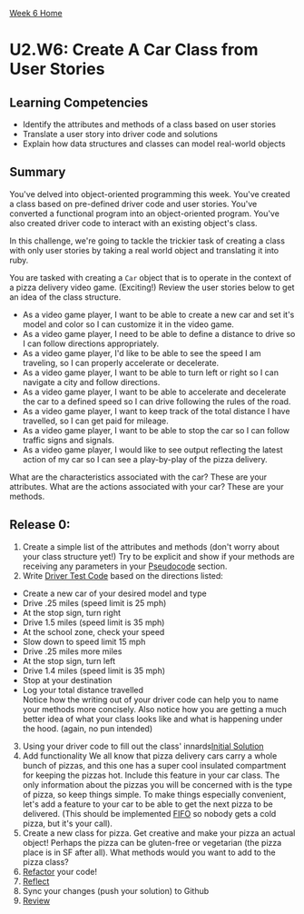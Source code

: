   [Week 6 Home](../)

# U2.W6: Create A Car Class from User Stories

## Learning Competencies
- Identify the attributes and methods of a class based on user stories
- Translate a user story into driver code and solutions
- Explain how data structures and classes can model real-world objects


## Summary
You've delved into object-oriented programming this week. You've created a class based on pre-defined driver code and user stories. You've converted a functional program into an object-oriented program. You've also created driver code to interact with an existing object's class.

In this challenge, we're going to tackle the trickier task of creating a class with only user stories by taking a real world object and translating it into ruby.

You are tasked with creating a `Car` object that is to operate in the context of a pizza delivery video game. (Exciting!) Review the user stories below to get an idea of the class structure.

- As a video game player, I want to be able to create a new car and set it's model and color so I can customize it in the video game.
- As a video game player, I need to be able to define a distance to drive so I can follow directions appropriately.
- As a video game player, I'd like to be able to see the speed I am traveling, so I can properly accelerate or decelerate.
- As a video game player, I want to be able to turn left or right so I can navigate a city and follow directions.
- As a video game player, I want to be able to accelerate and decelerate the car to a defined speed so I can drive following the rules of the road. 
- As a video game player, I want to keep track of the total distance I have travelled, so I can get paid for mileage.
- As a video game player, I want to be able to stop the car so I can follow traffic signs and signals.
- As a video game player, I would like to see output reflecting the latest action of my car so I can see a play-by-play of the pizza delivery.

What are the characteristics associated with the car?  These are your attributes.  What are the actions associated with your car?  These are your methods. 

## Release 0:

1. Create a simple list of the attributes and methods (don't worry about your class structure yet!)  Try to be explicit and show if your methods are receiving any parameters in your [Pseudocode](../references/pseudocode.md) section. 
2. Write [Driver Test Code](../references/driver_code.md) based on the directions listed: 
  - Create a new car of your desired model and type  
  - Drive .25 miles (speed limit is 25 mph)  
  - At the stop sign, turn right  
  - Drive 1.5 miles (speed limit is 35 mph)  
  - At the school zone, check your speed   
  - Slow down to speed limit 15 mph  
  - Drive .25 miles more miles  
  - At the stop sign, turn left    
  - Drive 1.4 miles (speed limit is 35 mph)  
  - Stop at your destination  
  - Log your total distance travelled  
Notice how the writing out of your driver code can help you to name your methods more concisely.  Also notice how you are getting a much better idea of what your class looks like and what is happening under the hood. (again, no pun intended) 
3. Using your driver code to fill out the class' innards[Initial Solution](../../references/initial_solution.md)
4. Add functionality We all know that pizza delivery cars carry a whole bunch of pizzas, and this one has a super cool insulated compartment for keeping the pizzas hot. Include this feature in your car class. The only information about the pizzas you will be concerned with is the type of pizza, so keep things simple. To make things especially convenient, let's add a feature to your car to be able to get the next pizza to be delivered.  (This should be implemented [FIFO](http://en.wikipedia.org/wiki/FIFO) so nobody gets a cold pizza, but it's your call).
5. Create a new class for pizza. Get creative and make your pizza an actual object!  Perhaps the pizza can be gluten-free or vegetarian (the pizza place is in SF after all).  What methods would you want to add to the pizza class?
6. [Refactor](../../references/refactoring.md) your code!
7. [Reflect](../../references/reflection_guidelines.md)
8. Sync your changes (push your solution) to Github
9. [Review](../../references/review.md)